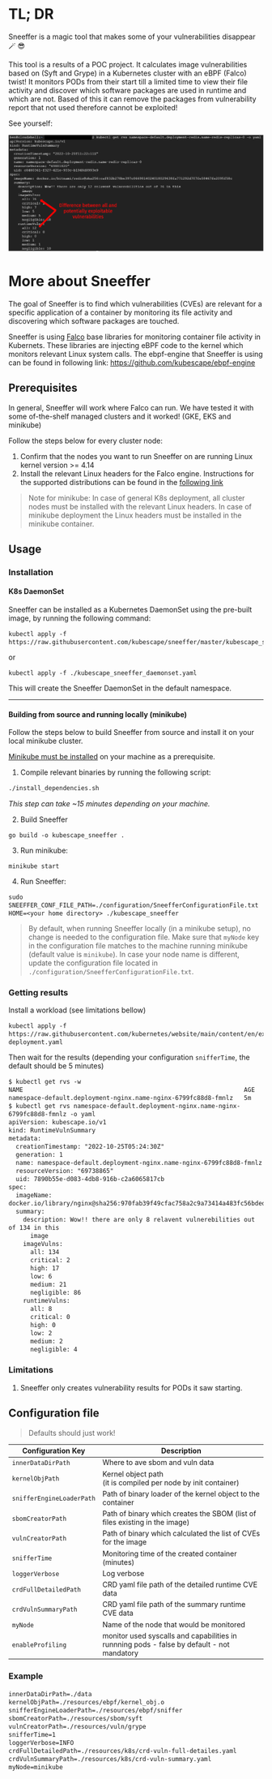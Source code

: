 # TL; DR

Sneeffer is a magic tool that makes some of your vulnerabilities disappear 🪄 😎

This tool is a results of a POC project. It calculates image vulnerabilities based on (Syft and Grype) in a Kubernetes cluster with an eBPF (Falco) twist! It monitors PODs from their start till a limited time to view their file activity and discover which software packages are used in runtime and which are not. Based of this it can remove the packages from vulnerability report that not used therefore cannot be exploited!

See yourself:

![Redis runtime vulnerabilities example](docs/scan.png)

# More about Sneeffer

The goal of Sneeffer is to find which vulnerabilities (CVEs) are relevant for a specific application of a container by monitoring its file activity and discovering which software packages are touched.

Sneeffer is using [Falco](https://falco.org/) base libraries for monitoring container file activity in Kubernets. These libraries are injecting eBPF code to the kernel which monitors relevant Linux system calls.
The ebpf-engine that Sneeffer is using can be found in following link: https://github.com/kubescape/ebpf-engine

## Prerequisites

In general, Sneeffer will work where Falco can run. We have tested it with some of-the-shelf managed clusters and it worked! (GKE, EKS and minikube)  

Follow the steps below for every cluster node:

1. Confirm that the nodes you want to run Sneeffer on are running Linux kernel version >= 4.14 
2. Install the relevant Linux headers for the Falco engine. Instructions for the supported distributions can be found in the [following link](https://falco.org/docs/getting-started/installation/)


> Note for minikube: In case of general K8s deployment, all cluster nodes must be installed with the relevant Linux headers. In case of minikube deployment the Linux headers must be installed in the minikube container.

## Usage

### Installation 

#### K8s DaemonSet

Sneeffer can be installed as a Kubernetes DaemonSet using the pre-built image, by running the following command:
```
kubectl apply -f https://raw.githubusercontent.com/kubescape/sneeffer/master/kubescape_sneeffer_daemonset.yaml
```
or
```
kubectl apply -f ./kubescape_sneeffer_daemonset.yaml
```
This will create the Sneeffer DaemonSet in the default namespace.

---

#### Building from source and running locally (minikube)

Follow the steps below to build Sneeffer from source and install it on your local minikube cluster. 

[Minikube must be installed](https://minikube.sigs.k8s.io/docs/start/) on your machine as a prerequisite.

1. Compile relevant binaries by running the following script:

```sh
./install_dependencies.sh
```

<i>This step can take ~15 minutes depending on your machine.</i>

2. Build Sneeffer

```
go build -o kubescape_sneeffer .
```

3. Run minikube:

```
minikube start
```

4. Run Sneeffer:

```
sudo SNEEFFER_CONF_FILE_PATH=./configuration/SneefferConfigurationFile.txt HOME=<your home directory> ./kubescape_sneeffer
```

> By default, when running Sneeffer locally (in a minikube setup), no change is needed to the configuration file. Make sure that `myNode` key in the configuration file matches to the machine running minikube (default value is `minikube`). In case your node name is different, update the configuration file located in `./configuration/SneefferConfigurationFile.txt`.

### Getting results

Install a workload (see limitations bellow) 

```
kubectl apply -f  https://raw.githubusercontent.com/kubernetes/website/main/content/en/examples/controllers/nginx-deployment.yaml
```

Then wait for the results (depending your configuration `snifferTime`, the default should be 5 minutes)
```
$ kubectl get rvs -w
NAME                                                             AGE
namespace-default.deployment-nginx.name-nginx-6799fc88d8-fmnlz   5m
$ kubectl get rvs namespace-default.deployment-nginx.name-nginx-6799fc88d8-fmnlz -o yaml
apiVersion: kubescape.io/v1
kind: RuntimeVulnSummary
metadata:
  creationTimestamp: "2022-10-25T05:24:30Z"
  generation: 1
  name: namespace-default.deployment-nginx.name-nginx-6799fc88d8-fmnlz
  resourceVersion: "69738865"
  uid: 7890b55e-d083-4db8-916b-c2a6065817cb
spec:
  imageName: docker.io/library/nginx@sha256:970fab39f49cfac758a2c9a73414a483fc56bded6f8c578c651408567dceb356
  summary:
    description: Wow!! there are only 8 relavent vulnerebilities out of 134 in this
      image
    imageVulns:
      all: 134
      critical: 2
      high: 17
      low: 6
      medium: 21
      negligible: 86
    runtimeVulns:
      all: 8
      critical: 0
      high: 0
      low: 2
      medium: 2
      negligible: 4
```

### Limitations
1. Sneeffer only creates vulnerability results for PODs it saw starting.  

## Configuration file

> Defaults should just work!

| Configuration Key | Description                 |
|-------------------|-----------------------------|
|`innerDataDirPath` | Where to ave sbom and vuln data     |
|`kernelObjPath`    | Kernel object path <br>(it is compiled per node by init container)|
|`snifferEngineLoaderPath`| Path of binary loader of the kernel object to the container|
|`sbomCreatorPath`  | Path of binary which creates the SBOM (list of files existing in the image)|
|`vulnCreatorPath`  | Path of binary which calculated the list of CVEs for the image|
|`snifferTime`      | Monitoring time of the created container (minutes)|
|`loggerVerbose`    | Log verbose|
|`crdFullDetailedPath`| CRD yaml file path of the detailed runtime CVE data|
|`crdVulnSummaryPath` | CRD yaml file path of the summary runtime CVE data|
|`myNode`           | Name of the node that would be monitored|
|`enableProfiling`           | monitor used syscalls and capabilities in runnning pods - false by default - not mandatory|


### Example

```
innerDataDirPath=./data
kernelObjPath=./resources/ebpf/kernel_obj.o
snifferEngineLoaderPath=./resources/ebpf/sniffer
sbomCreatorPath=./resources/sbom/syft
vulnCreatorPath=./resources/vuln/grype
snifferTime=1 
loggerVerbose=INFO
crdFullDetailedPath=./resources/k8s/crd-vuln-full-detailes.yaml
crdVulnSummaryPath=./resources/k8s/crd-vuln-summary.yaml
myNode=minikube
```

